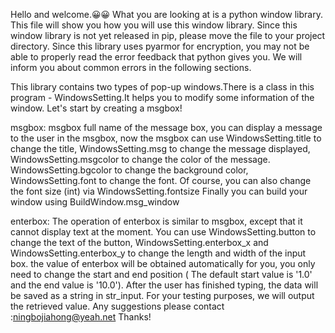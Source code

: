 Hello and welcome.😀😀 What you are looking at is a python window library. This file will show you how you will use this window library. 
Since this window library is not yet released in pip, please move the file to your project directory. Since this library uses pyarmor for encryption, you may not be able to properly read the error feedback that python 
gives you. We will inform you about common errors in the following sections.

This library contains two types of pop-up windows.There is a class in this program - WindowsSetting.It helps you to modify some information of the window.
Let's start by creating a msgbox!



msgbox:
msgbox full name of the message box, you can display a message to the user in the msgbox, now the msgbox can use WindowsSetting.title to change the title, WindowsSetting.msg to change the message displayed, WindowsSetting.msgcolor to change the color of the message. WindowsSetting.bgcolor to change the background color, WindowsSetting.font to change the font. Of course, you can also change the font size (int) via WindowsSetting.fontsize
Finally you can build your window using BuildWindow.msg_window



enterbox:
The operation of enterbox is similar to msgbox, except that it cannot display text at the moment. You can use WindowsSetting.button to change the text of the button, WindowsSetting.enterbox_x and WindowsSetting.enterbox_y to change the length and width of the input box. the value of enterbox will be obtained automatically for you, you only need to change the start and end position ( The default start value is '1.0' and the end value is '10.0'). After the user has finished typing, the data will be saved as a string in str_input. For your testing purposes, we will output the retrieved value.
Any suggestions please contact
:ningbojiahong@yeah.net
Thanks!
